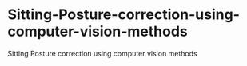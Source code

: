# Sitting-Posture-correction-using-computer-vision-methods
Sitting Posture correction using computer vision methods
